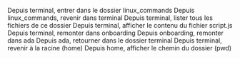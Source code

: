 Depuis terminal, entrer dans le dossier linux_commands
Depuis linux_commands, revenir dans terminal
Depuis terminal, lister tous les fichiers de ce dossier
Depuis terminal, afficher le contenu du fichier script.js
Depuis terminal, remonter dans onboarding
Depuis onboarding, remonter dans ada
Depuis ada, retourner dans le dossier terminal
Depuis terminal, revenir à la racine (home)
Depuis home, afficher le chemin du dossier (pwd)